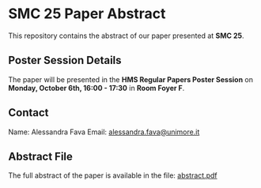 # SMC 25 Paper Abstract

This repository contains the abstract of our paper presented at **SMC 25**.

## Poster Session Details
The paper will be presented in the **HMS Regular Papers Poster Session** on **Monday, October 6th, 16:00 - 17:30** in **Room Foyer F**.

## Contact
Name: Alessandra Fava
Email: alessandra.fava@unimore.it

## Abstract File
The full abstract of the paper is available in the file: [abstract.pdf](abstract.pdf)

